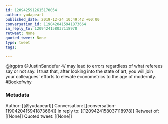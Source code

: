 ```yaml
---
id: 1209425912615170054
author: yudapearl
published_date: 2019-12-24 10:49:42 +00:00
conversation_id: 1190420415941873664
in_reply_to: 1209424158037118978
retweet: None
quoted_tweet: None
type: tweet
tags:

---
```


@jrgptrs @JustinSandefur 4/ may lead to errors regardless of what referees say or not say. I trust that, after looking into the state of art, you will join your colleagues' efforts to elevate econometrics to the age of modernity. #Bookofwhy

### Metadata

Author: [[@yudapearl]]
Conversation: [[conversation-1190420415941873664]]
In reply to: [[1209424158037118978]]
Retweet of: [[None]]
Quoted tweet: [[None]]
